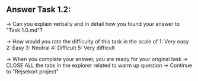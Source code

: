 Answer Task 1.2:
------------------

-> Can you explain verbally and in detail how you found your answer to "Task 1.0.md"?

-> How would you rate the difficulty of this task in the scale of 
	1: Very easy
	2: Easy
	3: Neutral
	4: Difficult
	5: Very difficult 
	
-> When you complete your answer, you are ready for your original task
-> CLOSE ALL the tabs in the explorer related to warm up question
-> Continue to "Rejsekort project"
